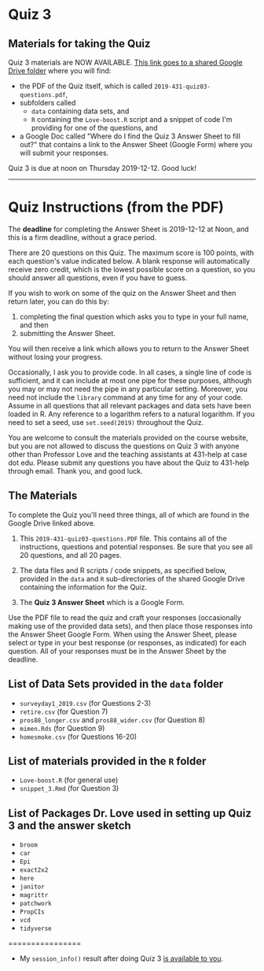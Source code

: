 # Quiz 3

## Materials for taking the Quiz

Quiz 3 materials are NOW AVAILABLE. [This link goes to a shared Google Drive folder](http://bit.ly/431-2019-quiz3-folder) where you will find:

- the PDF of the Quiz itself, which is called `2019-431-quiz03-questions.pdf`,
- subfolders called 
    - `data` containing data sets, and 
    - `R` containing the `Love-boost.R` script and a snippet of code I'm providing for one of the questions, and
- a Google Doc called "Where do I find the Quiz 3 Answer Sheet to fill out?" that contains a link to the Answer Sheet (Google Form) where you will submit your responses.

Quiz 3 is due at noon on Thursday 2019-12-12. Good luck!

------------

# Quiz Instructions (from the PDF)

The **deadline** for completing the Answer Sheet is 2019-12-12 at Noon, and this is a firm deadline, without a grace period. 

There are 20 questions on this Quiz. The maximum score is 100 points, with each question's value  indicated below. A blank response will automatically receive zero credit, which is the lowest possible score on a question, so you should answer all questions, even if you have to guess.

If you wish to work on some of the quiz on the Answer Sheet and then return later, you can do this by:

1. completing the final question which asks you to type in your full name, and then 
2. submitting the Answer Sheet. 

You will then receive a link which allows you to return to the Answer Sheet without losing your progress.

Occasionally, I ask you to provide code. In all cases, a single line of code is sufficient, and it can include at most one pipe for these purposes, although you may or may not need the pipe in any particular setting. Moreover, you need not include the `library` command at any time for any of your code. Assume in all questions that all relevant packages and data sets have been loaded in R. Any reference to a logarithm refers to a natural logarithm. If you need to set a seed, use `set.seed(2019)` throughout the Quiz.

You are welcome to consult the materials provided on the course website, but you are not allowed to discuss the questions on Quiz 3 with anyone other than Professor Love and the teaching assistants at 431-help at case dot edu. Please submit any questions you have about the Quiz to 431-help through email. Thank you, and good luck.

## The Materials 

To complete the Quiz you'll need three things, all of which are found in the Google Drive linked above.

1. This `2019-431-quiz03-questions.PDF` file. This contains all of the instructions, questions and potential responses. Be sure that you see all 20 questions, and all 20 pages.

2. The data files and R scripts / code snippets, as specified below, provided in the `data` and `R` sub-directories of the shared Google Drive containing the information for the Quiz.

3. The **Quiz 3 Answer Sheet** which is a Google Form. 

Use the PDF file to read the quiz and craft your responses (occasionally making use of the provided data sets), and then place those responses into the Answer Sheet Google Form. When using the Answer Sheet, please select or type in your best response (or responses, as indicated) for each question. All of your responses must be in the Answer Sheet by the deadline.

## List of Data Sets provided in the `data` folder 

- `surveyday1_2019.csv` (for Questions 2-3)
- `retire.csv` (for Question 7)
- `pros88_longer.csv` and `pros88_wider.csv` (for Question 8)
- `mimen.Rds` (for Question 9)
- `homesmoke.csv` (for Questions 16-20)

## List of materials provided in the `R` folder 

- `Love-boost.R` (for general use)
- `snippet_3.Rmd` (for Question 3)

## List of Packages Dr. Love used in setting up Quiz 3 and the answer sketch 

- `broom`
- `car`
- `Epi`
- `exact2x2`
- `here`
- `janitor`
- `magrittr`
- `patchwork`
- `PropCIs`
- `vcd`
- `tidyverse`

================

- My `session_info()` result after doing Quiz 3 [is available to you](https://github.com/THOMASELOVE/2019-431/blob/master/CLASSES/CLASS26/sessioninfo.md).

